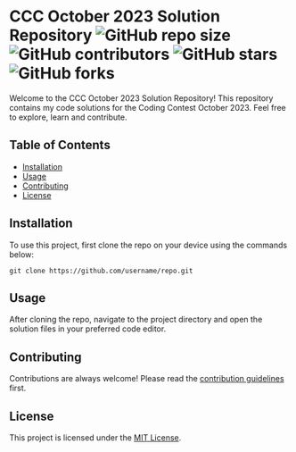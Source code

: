 
# CCC October 2023 Solution Repository ![GitHub repo size](https://img.shields.io/github/repo-size/username/repo) ![GitHub contributors](https://img.shields.io/github/contributors/username/repo) ![GitHub stars](https://img.shields.io/github/stars/username/repo?style=social) ![GitHub forks](https://img.shields.io/github/forks/username/repo?style=social)

Welcome to the CCC October 2023 Solution Repository! This repository contains my code solutions for the Coding Contest October 2023. Feel free to explore, learn and contribute.

## Table of Contents

- [Installation](#installation)
- [Usage](#usage)
- [Contributing](#contributing)
- [License](#license)

## Installation

To use this project, first clone the repo on your device using the commands below:

```git
git clone https://github.com/username/repo.git
```

## Usage

After cloning the repo, navigate to the project directory and open the solution files in your preferred code editor.

## Contributing

Contributions are always welcome! Please read the [contribution guidelines](contributing.md) first.

## License

This project is licensed under the [MIT License](LICENSE).

